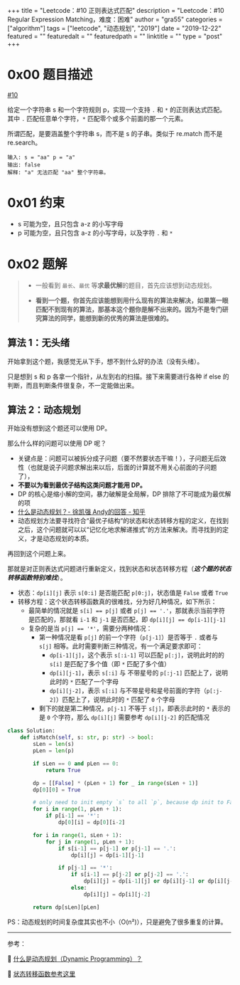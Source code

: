+++
title = "Leetcode：#10 正则表达式匹配"
description = "Leetcode：#10 Regular Expression Matching，难度：困难"
author = "gra55"
categories = ["algorithm"]
tags = ["leetcode", "动态规划", "2019"]
date = "2019-12-22"
featured = ""
featuredalt = ""
featuredpath = ""
linktitle = ""
type = "post"
+++


# 0x00 题目描述

[#10](https://leetcode-cn.com/problems/regular-expression-matching/)

给定一个字符串 s 和一个字符规则 p，实现一个支持 `.` 和 `*` 的正则表达式匹配。其中 `.` 匹配任意单个字符，`*` 匹配零个或多个前面的那一个元素。

所谓匹配，是要涵盖整个字符串 s，而不是 s 的子串。类似于 re.match 而不是 re.search。

```shell
输入: s = "aa" p = "a"
输出: false
解释: "a" 无法匹配 "aa" 整个字符串。
```

# 0x01 约束

+ s 可能为空，且只包含 a-z 的小写字母
+ p 可能为空，且只包含 a-z 的小写字母，以及字符 `.` 和 `*`

# 0x02 题解

> + 一般看到 `最长`、`最优` 等**求最优解**的题目，首先应该想到动态规划。
> 
> + **看到一个题，你首先应该能想到用什么现有的算法来解决，如果第一眼匹配不到现有的算法，那基本这个题你是解不出来的。因为不是专门研究算法的同学，能想到新的优秀的算法是很难的。**

## 算法 1：无头绪

开始拿到这个题，我感觉无从下手，想不到什么好的办法（没有头绪）。

只是想到 s 和 p 各拿一个指针，从左到右的扫描。接下来需要进行各种 if else 的判断，而且判断条件很复杂，不一定能做出来。

## 算法 2：动态规划

开始没有想到这个题还可以使用 DP。

那么什么样的问题可以使用 DP 呢？
+ 关键点是：问题可以被拆分成子问题（要不然要状态干嘛！），子问题无后效性（也就是说子问题求解出来以后，后面的计算就不用关心前面的子问题了），
+ **不要以为看到最优子结构这类问题才能用 DP。**
+ DP 的核心是缩小解的空间，暴力破解是全局解，DP 排除了不可能成为最优解的项
+ [什么是动态规划？- 徐凯强 Andy的回答 - 知乎](https://www.zhihu.com/question/23995189/answer/35324479)
+ 动态规划方法要寻找符合“最优子结构“的状态和状态转移方程的定义，在找到之后，这个问题就可以以“记忆化地求解递推式”的方法来解决。而寻找到的定义，才是动态规划的本质。

再回到这个问题上来。

那就是对正则表达式问题进行重新定义，找到状态和状态转移方程（***这个题的状态转移函数特别难找***）。
+ 状态：`dp[i][j]` 表示 `s[0:i]` 是否能匹配 `p[0:j]`，状态值是 `False` 或者 `True`
+ 转移方程：这个状态转移函数真的很难找，分为好几种情况，如下所示：
  + 最简单的情况就是 `s[i] == p[j]` 或者 `p[j] == '.'`，那就表示当前字符是匹配的，那就看 `i-1` 和 `j-1` 是否匹配，即 `dp[i][j] == dp[i-1][j-1]`
  + 复杂的是当 `p[j] == '*'`，需要分两种情况：
    + 第一种情况是看 `p[j]` 的前一个字符（`p[j-1]`）是否等于 `.` 或者与 `s[j]` 相等。此时需要判断三种情况，有一个满足要求即可：
      + `dp[i-1][j]`，这个表示 `s[:i-1]` 可以匹配 `p[:j]`，说明此时的的 `s[i]` 是匹配了多个值（即 `*` 匹配了多个值）
      + `dp[i][j-1]`，表示 `s[:i]` 与 不带星号的 `p[:j-1]` 匹配上了，说明此时的 `*` 匹配了一个字母
      + `dp[i][j-2]`，表示 `s[:i]` 与不带星号和星号前面的字符（`p[:j-2]`）匹配上了，说明此时的 `*` 匹配了 `0` 个字母
    + 剩下的就是第二种情况，`p[j-1]` 不等于 `s[j]`，即表示此时的 `*` 表示的是 `0` 个字符，那么 `dp[i][j]` 需要参考 `dp[i][j-2]` 的匹配情况

```python
class Solution:
    def isMatch(self, s: str, p: str) -> bool:
        sLen = len(s)
        pLen = len(p)

        if sLen == 0 and pLen == 0:
            return True

        dp = [[False] * (pLen + 1) for _ in range(sLen + 1)]
        dp[0][0] = True

        # only need to init empty `s` to all `p`, because dp init to False
        for i in range(1, pLen + 1):
            if p[i-1] == '*':
                dp[0][i] = dp[0][i-2]

        for i in range(1, sLen + 1):
            for j in range(1, pLen + 1):
                if s[i-1] == p[j-1] or p[j-1] == '.':
                    dp[i][j] = dp[i-1][j-1]

                if p[j-1] == '*':
                    if s[i-1] == p[j-2] or p[j-2] == '.':
                        dp[i][j] = dp[i-1][j] or dp[i][j-1] or dp[i][j-2]
                    else:
                        dp[i][j] = dp[i][j-2]

        return dp[sLen][pLen]
```

PS：动态规划的时间复杂度其实也不小（O(n²)），只是避免了很多重复的计算。

---
参考：

:pushpin: [什么是动态规划（Dynamic Programming）？](https://www.zhihu.com/question/23995189)

:pushpin: [状态转移函数参考这里](https://leetcode-cn.com/problems/regular-expression-matching/solution/dong-tai-gui-hua-zen-yao-cong-0kai-shi-si-kao-da-b/)